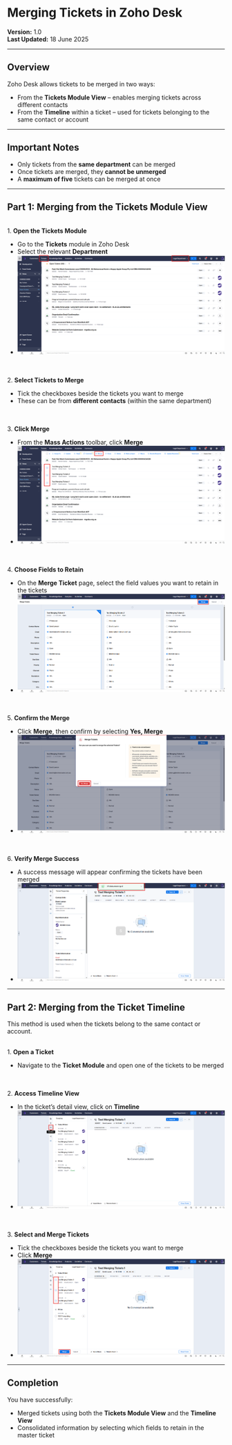 # Merging Tickets in Zoho Desk

**Version:** 1.0  
**Last Updated:** 18 June 2025

---

## Overview

Zoho Desk allows tickets to be merged in two ways:

- From the **Tickets Module View** – enables merging tickets across different contacts
- From the **Timeline** within a ticket – used for tickets belonging to the same contact or account

---

## Important Notes

- Only tickets from the **same department** can be merged  
- Once tickets are merged, they **cannot be unmerged**  
- A **maximum of five** tickets can be merged at once

---

## Part 1: Merging from the Tickets Module View

<br> 1. **Open the Tickets Module**

   - Go to the **Tickets** module in Zoho Desk  
   - Select the relevant **Department**
   - ![Merging-Tickets](../../assets/images/merging-ticket/merging-ticket-1.png)


<br><br> 2. **Select Tickets to Merge**

   - Tick the checkboxes beside the tickets you want to merge  
   - These can be from **different contacts** (within the same department)

<br><br> 3. **Click Merge**

   - From the **Mass Actions** toolbar, click **Merge**
   - ![Merging-Tickets](../../assets/images/merging-ticket/merging-ticket-2.png)

<br><br> 4. **Choose Fields to Retain**

   - On the **Merge Ticket** page, select the field values you want to retain in the tickets
   - ![Merging-Tickets](../../assets/images/merging-ticket/merging-ticket-3.png)


<br><br> 5. **Confirm the Merge**

   - Click **Merge**, then confirm by selecting **Yes, Merge**
   - ![Merging-Tickets](../../assets/images/merging-ticket/merging-ticket-4.png)


<br><br> 6. **Verify Merge Success**

   - A success message will appear confirming the tickets have been merged
   - ![Merging-Tickets](../../assets/images/merging-ticket/merging-ticket-5.png)

---

## Part 2: Merging from the Ticket Timeline

This method is used when the tickets belong to the same contact or account.

<br> 1. **Open a Ticket**

   - Navigate to the **Ticket Module** and open one of the tickets to be merged

<br><br> 2. **Access Timeline View**

   - In the ticket’s detail view, click on **Timeline**
   - ![Merging-Tickets](../../assets/images/merging-ticket/merging-ticket-6.png)

<br><br> 3. **Select and Merge Tickets**

   - Tick the checkboxes beside the tickets you want to merge  
   - Click **Merge**
   - ![Merging-Tickets](../../assets/images/merging-ticket/merging-ticket-7.png)

---

## Completion

You have successfully:

- Merged tickets using both the **Tickets Module View** and the **Timeline View**
- Consolidated information by selecting which fields to retain in the master ticket